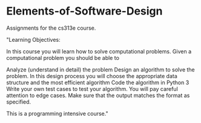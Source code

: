 # Elements-of-Software-Design
Assignments for the cs313e course.

"Learning Objectives:

In this course you will learn how to solve computational problems. Given a computational problem you should be able to

  Analyze (understand in detail) the problem
  Design an algorithm to solve the problem. In this design process you will choose the appropriate data                 structure and the most efficient algorithm
  Code the algorithm in Python 3
  Write your own test cases to test your algorithm. You will pay careful attention to edge cases.
  Make sure that the output matches the format as specified.

This is a programming intensive course."
